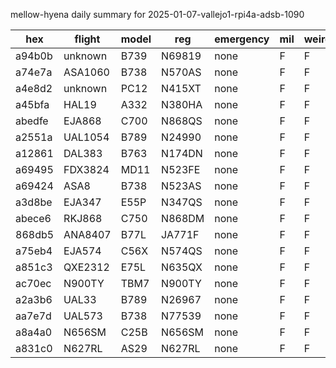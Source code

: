 mellow-hyena daily summary for 2025-01-07-vallejo1-rpi4a-adsb-1090

|hex|flight|model|reg|emergency|mil|weirdo|
|--|--|--|--|--|--|--|
|a94b0b|unknown|B739|N69819|none|F|F|
|a74e7a|ASA1060|B738|N570AS|none|F|F|
|a4e8d2|unknown|PC12|N415XT|none|F|F|
|a45bfa|HAL19|A332|N380HA|none|F|F|
|abedfe|EJA868|C700|N868QS|none|F|F|
|a2551a|UAL1054|B789|N24990|none|F|F|
|a12861|DAL383|B763|N174DN|none|F|F|
|a69495|FDX3824|MD11|N523FE|none|F|F|
|a69424|ASA8|B738|N523AS|none|F|F|
|a3d8be|EJA347|E55P|N347QS|none|F|F|
|abece6|RKJ868|C750|N868DM|none|F|F|
|868db5|ANA8407|B77L|JA771F|none|F|F|
|a75eb4|EJA574|C56X|N574QS|none|F|F|
|a851c3|QXE2312|E75L|N635QX|none|F|F|
|ac70ec|N900TY|TBM7|N900TY|none|F|F|
|a2a3b6|UAL33|B789|N26967|none|F|F|
|aa7e7d|UAL573|B738|N77539|none|F|F|
|a8a4a0|N656SM|C25B|N656SM|none|F|F|
|a831c0|N627RL|AS29|N627RL|none|F|F|
